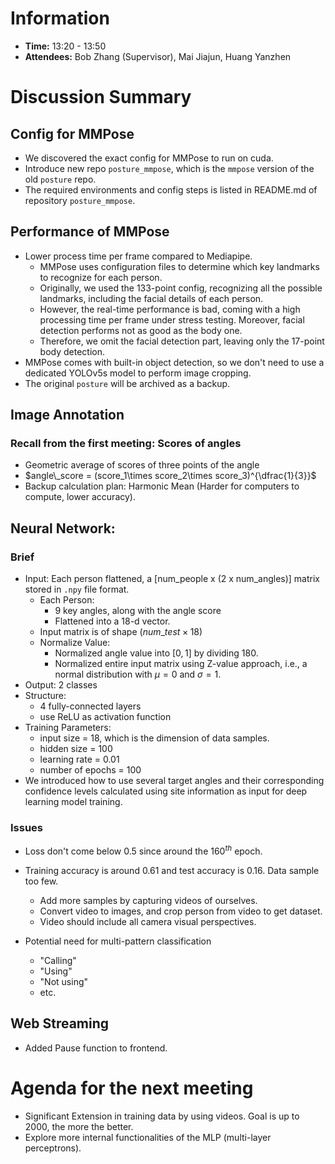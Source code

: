 # Information
- **Time:** 13:20 - 13:50
- **Attendees:** Bob Zhang (Supervisor), Mai Jiajun, Huang Yanzhen

# Discussion Summary
## Config for MMPose
- We discovered the exact config for MMPose to run on cuda.
- Introduce new repo `posture_mmpose`, which is the `mmpose` version of the old `posture` repo.
- The required environments and config steps is listed in README.md of repository `posture_mmpose`.


## Performance of MMPose
- Lower process time per frame compared to Mediapipe.
    - MMPose uses configuration files to determine which key landmarks to recognize for each person.
    - Originally, we used the 133-point config, recognizing all the possible landmarks, including the facial details of each person.
    - However, the real-time performance is bad, coming with a high processing time per frame under stress testing. Moreover, facial detection performs not as good as the body one.
    - Therefore, we omit the facial detection part, leaving only the 17-point body detection.
- MMPose comes with built-in object detection, so we don't need to use a dedicated YOLOv5s model to perform image cropping.
- The original `posture` will be archived as a backup.


## Image Annotation
### Recall from the first meeting: Scores of angles
- Geometric average of scores of three points of the angle
- $angle\_score = (score_1\times score_2\times score_3)^{\dfrac{1}{3}}$
- Backup calculation plan: Harmonic Mean (Harder for computers to compute, lower accuracy).


## Neural Network:

### Brief
- Input: Each person flattened, a [num_people x (2 x num_angles)] matrix stored in `.npy` file format.
	- Each Person:
		- $9$ key angles, along with the angle score
		- Flattened into a $18$-d vector.
	- Input matrix is of shape $(num\_test\times 18)$
	- Normalize Value:
		- Normalized angle value into $[0,1]$ by dividing $180$.
		- Normalized entire input matrix using Z-value approach, i.e., a normal distribution with $\mu=0$ and $\sigma=1$.
- Output: 2 classes
- Structure:
	- 4 fully-connected layers
	- use ReLU as activation function
- Training Parameters:
	- input size = $18$, which is the dimension of data samples.
	- hidden size = $100$
	- learning rate = $0.01$
	- number of epochs = $100$
- We introduced how to use several target angles and their corresponding confidence levels calculated using site information as input for deep learning model training.

### Issues
- Loss don't come below $0.5$ since around the $160^{th}$ epoch.
- Training accuracy is around $0.61$ and test accuracy is $0.16$. Data sample too few. 
    - Add more samples by capturing videos of ourselves.
	- Convert video to images, and crop person from video to get dataset.
	- Video should include all camera visual perspectives.

- Potential need for multi-pattern classification 
    - "Calling"
    - "Using"
    - "Not using"
    - etc.


## Web Streaming
- Added Pause function to frontend.


# Agenda for the next meeting
- Significant Extension in training data by using videos. Goal is up to 2000, the more the better.
- Explore more internal functionalities of the MLP (multi-layer perceptrons).